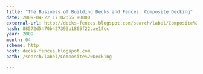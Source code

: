 ```yaml
---
title: "The Business of Building Decks and Fences: Composite Decking"
date: 2009-04-22 17:02:55 +0000
external-url: http://decks-fences.blogspot.com/search/label/Composite%20Decking
hash: 88572d5470b427393b1865f22cae1fcc
year: 2009
month: 04
scheme: http
host: decks-fences.blogspot.com
path: /search/label/Composite%20Decking

---
```




